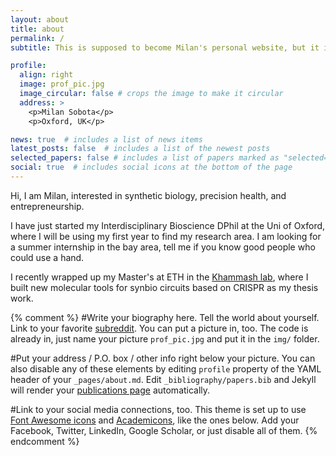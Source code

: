 ```yaml
---
layout: about
title: about
permalink: /
subtitle: This is supposed to become Milan's personal website, but it is still under construction.

profile:
  align: right
  image: prof_pic.jpg
  image_circular: false # crops the image to make it circular
  address: >
    <p>Milan Sobota</p>
    <p>Oxford, UK</p>

news: true  # includes a list of news items
latest_posts: false  # includes a list of the newest posts
selected_papers: false # includes a list of papers marked as "selected={true}"
social: true  # includes social icons at the bottom of the page
---
```

Hi, I am Milan, interested in synthetic biology, precision health, and entrepreneurship. 

I have just started my Interdisciplinary Bioscience DPhil at the Uni of Oxford, where I will be using my first year to find my research area. I am looking for a summer internship in the bay area, tell me if you know good people who could use a hand.

I recently wrapped up my Master's at ETH in the <a href="https://bsse.ethz.ch/ctsb">Khammash lab</a>, where I built new molecular tools for synbio circuits based on CRISPR as my thesis work.

{% comment %}
#Write your biography here. Tell the world about yourself. Link to your favorite [subreddit](http://reddit.com). You can put a picture in, too. The code is already in, just name your picture `prof_pic.jpg` and put it in the `img/` folder.

#Put your address / P.O. box / other info right below your picture. You can also disable any of these elements by editing `profile` property of the YAML header of your `_pages/about.md`. Edit `_bibliography/papers.bib` and Jekyll will render your [publications page](/al-folio/publications/) automatically.

#Link to your social media connections, too. This theme is set up to use [Font Awesome icons](http://fortawesome.github.io/Font-Awesome/) and [Academicons](https://jpswalsh.github.io/academicons/), like the ones below. Add your Facebook, Twitter, LinkedIn, Google Scholar, or just disable all of them.
{% endcomment %}
